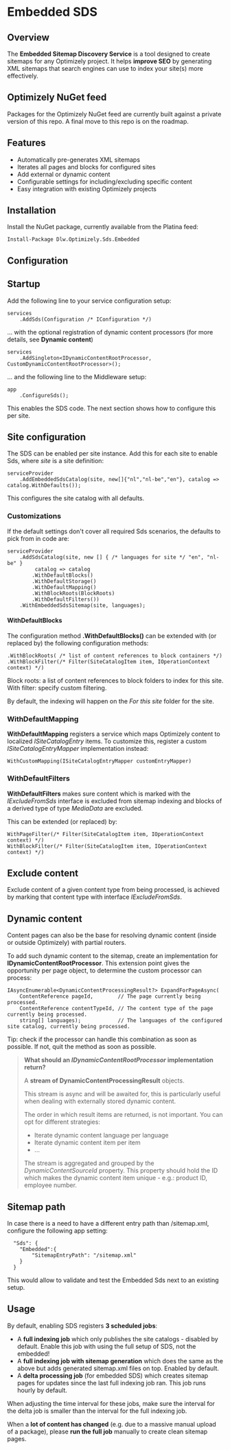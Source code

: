 ﻿# Embedded SDS

## Overview

The **Embedded Sitemap Discovery Service**  is a tool designed to create sitemaps for any Optimizely project. It helps **improve SEO** by generating XML sitemaps that search engines can use to index your site(s) more effectively.

## Optimizely NuGet feed

Packages for the Optimizely NuGet feed are currently built against a private version of this repo. A final move to this repo is on the roadmap.

## Features

- Automatically pre-generates XML sitemaps
- Iterates all pages and blocks for configured sites
- Add external or dynamic content
- Configurable settings for including/excluding specific content
- Easy integration with existing Optimizely projects

## Installation

Install the NuGet package, currently available from the Platina feed:

    Install-Package Dlw.Optimizely.Sds.Embedded

## Configuration

## Startup

Add the following line to your service configuration setup:

    services
        .AddSds(Configuration /* IConfiguration */)

... with the optional registration of dynamic content processors (for more details, see __Dynamic content__)

    services
        .AddSingleton<IDynamicContentRootProcessor, CustomDynamicContentRootProcessor>();

... and the following line to the Middleware setup:

    app
        .ConfigureSds();

This enables the SDS code. The next section shows how to configure this per site.

## Site configuration

The SDS can be enabled per site instance. Add this for each site to enable Sds, where _site_ is a site definition:

    serviceProvider
        .AddEmbeddedSdsCatalog(site, new[]{"nl","nl-be","en"}, catalog => catalog.WithDefaults());

This configures the site catalog with all defaults.

### Customizations

If the default settings don't cover all required Sds scenarios, the defaults to pick from in code are:

    serviceProvider
        .AddSdsCatalog(site, new [] { /* languages for site */ "en", "nl-be" }
             catalog => catalog
            .WithDefaultBlocks()
            .WithDefaultStorage()
            .WithDefaultMapping()
            .WithBlockRoots(BlockRoots)
            .WithDefaultFilters())
        .WithEmbeddedSdsSitemap(site, languages);

#### WithDefaultBlocks

The configuration method **.WithDefaultBlocks()** can be extended with (or replaced by) the following configuration methods:

    .WithBlockRoots( /* list of content references to block containers */)
    .WithBlockFilter(/* Filter(SiteCatalogItem item, IOperationContext context) */)

Block roots: a list of content references to block folders to index for this site.
With filter: specify custom filtering. 

By default, the indexing will happen on the _For this site_ folder for the site.

### WithDefaultMapping

**WithDefaultMapping** registers a service which maps Optimizely content to localized _ISiteCatalogEntry_ items. To customize this, register a custom _ISiteCatalogEntryMapper_ implementation instead:

    WithCustomMapping(ISiteCatalogEntryMapper customEntryMapper)

### WithDefaultFilters

**WithDefaultFilters** makes sure content which is marked with the _IExcludeFromSds_ interface is excluded from sitemap indexing and blocks of a derived type of type _MediaData_ are excluded.

This can be extended (or replaced) by:

    WithPageFilter(/* Filter(SiteCatalogItem item, IOperationContext context) */)
    WithBlockFilter(/* Filter(SiteCatalogItem item, IOperationContext context) */)

## Exclude content

Exclude content of a given content type from being processed, is achieved by marking that content type
with interface _IExcludeFromSds_.

## Dynamic content

Content pages can also be the base for resolving dynamic content (inside or outside Optimizely) with partial routers.

To add such dynamic content to the sitemap, create an implementation for **IDynamicContentRootProcessor**. 
This extension point gives the opportunity per page object, to determine the custom processor can process:
    
    IAsyncEnumerable<DynamicContentProcessingResult?> ExpandForPageAsync(
        ContentReference pageId,        // The page currently being processed.
        ContentReference contentTypeId, // The content type of the page currently being processed.
        string[] languages);            // The languages of the configured site catalog, currently being processed.
    
Tip: check if the processor can handle this combination as soon as possible. If not, quit the method as soon as possible.

> **What should an _IDynamicContentRootProcessor_ implementation return?**
>
> A **stream of DynamicContentProcessingResult** objects.
>
> This stream is async and will be awaited for, this is particularly useful when dealing with externally stored dynamic content.
>
> The order in which result items are returned, is not important. You can opt for different strategies:
> * Iterate dynamic content language per language
> * Iterate dynamic content item per item
> * ...
>
> The stream is aggregated and grouped by the _DynamicContentSourceId_ property. 
> This property should hold the ID which makes the dynamic content item unique - e.g.: product ID, employee number.


## Sitemap path

In case there is a need to have a different entry path than /sitemap.xml, configure the following app setting:

      "Sds": {
        "Embedded":{
            "SitemapEntryPath": "/sitemap.xml"
        }
      }

This would allow to validate and test the Embedded Sds next to an existing setup.

## Usage

By default, enabling SDS registers **3 scheduled jobs**:

* A **full indexing job** which only publishes the site catalogs - disabled by default. Enable this job with using the full setup of SDS, not the embedded!
* A **full indexing job with sitemap generation** which does the same as the above but adds generated sitemap.xml files on top. Enabled by default.
* A **delta processing job** (for embedded SDS) which creates sitemap pages for updates since the last full indexing job ran. This job runs hourly by default.

When adjusting the time interval for these jobs, make sure the interval for the delta job is smaller than the interval for the full indexing job.

When a **lot of content has changed** (e.g. due to a massive manual upload of a package), please **run the full job** manually to create clean sitemap pages.
